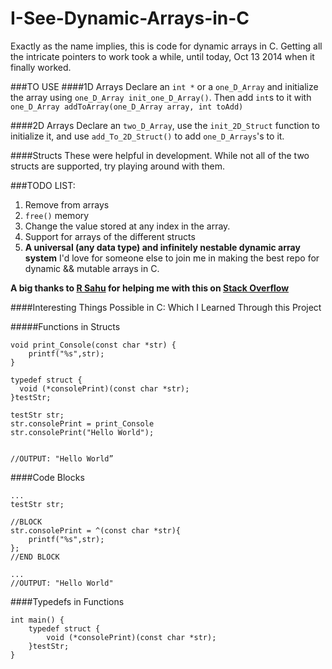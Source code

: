I-See-Dynamic-Arrays-in-C
=========================

Exactly as the name implies, this is code for dynamic arrays in C. 
Getting all the intricate pointers to work took a  while, until today, Oct 13 2014 when it finally worked. 

###TO USE 
####1D Arrays
Declare an `int *` or a `one_D_Array` and initialize the array using `one_D_Array init_one_D_Array()`. Then add `int`s to it with `one_D_Array addToArray(one_D_Array array, int toAdd)`

####2D Arrays
Declare an `two_D_Array`, use the `init_2D_Struct` function to initialize it, and use `add_To_2D_Struct()` to add `one_D_Arrays`'s to it. 

####Structs 
These were helpful in development. While not all of the two structs are supported, try playing around with them. 

###TODO LIST:

1. Remove from arrays
2. `free()` memory
3. Change the value stored at any index in the array. 
4. Support for arrays of the different structs
5. **A universal (any data type) and infinitely nestable dynamic array system**
I'd love for someone else to join me in making the best repo for dynamic && mutable arrays in C. 

**A big thanks to [R Sahu](http://stackoverflow.com/users/434551/r-sah) for helping me with this on [Stack Overflow](http://stackoverflow.com/questions/26373830/setting-and-using-variable-in-different-scopes-not-working-in-c?noredirect=1#comment41407131_26373830)**

####Interesting Things Possible in C: Which I Learned Through this Project

#####Functions in Structs

    void print_Console(const char *str) {
        printf("%s",str);
    }
    
    typedef struct {
      void (*consolePrint)(const char *str);
    }testStr;
    
    testStr str;
    str.consolePrint = print_Console
    str.consolePrint("Hello World");
        

    //OUTPUT: "Hello World”

####Code Blocks
  
    ...
    testStr str;
    
    //BLOCK
    str.consolePrint = ^(const char *str){
        printf("%s",str);
    };
    //END BLOCK
    
    ...
    //OUTPUT: "Hello World"



####Typedefs in Functions
    
    int main() {
        typedef struct {
            void (*consolePrint)(const char *str);
        }testStr;
    }


